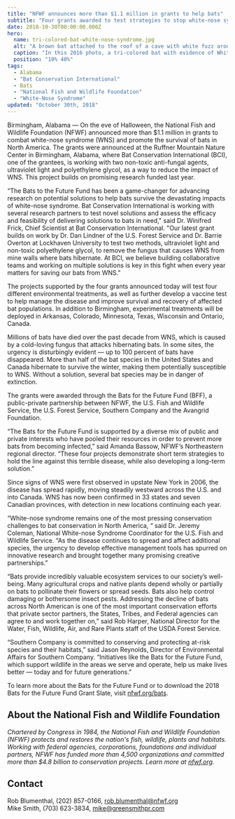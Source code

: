 ```yaml
---
title: "NFWF announces more than $1.1 million in grants to help bats"
subtitle: "Four grants awarded to test strategies to stop white-nose syndrome from devastating bat populations in Alabama and across North America"
date: 2018-10-30T00:00:00.000Z
hero:
  name: tri-colored-bat-white-nose-syndrome.jpg
  alt: "A brown bat attached to the roof of a cave with white fuzz around its nose"
  caption: "In this 2016 photo, a tri-colored bat with evidence of White Nose Syndrome (WNS) hibernates on the wall of the Black Diamond Tunnel in the North Georgia mountains. Photo by Pete Pattavina, USFWS."
  position: "10% 40%"
tags:
  - Alabama
  - "Bat Conservation International"
  - Bats
  - "National Fish and Wildlife Foundation"
  - "White-Nose Syndrome"
updated: "October 30th, 2018"
---
```


Birmingham, Alabama &mdash; On the eve of Halloween, the National Fish and Wildlife Foundation (NFWF) announced more than $1.1 million in grants to combat white-nose syndrome (WNS) and promote the survival of bats in North America. The grants were announced at the Ruffner Mountain Nature Center in Birmingham, Alabama, where Bat Conservation International (BCI), one of the grantees, is working with two non-toxic anti-fungal agents, ultraviolet light and polyethylene glycol, as a way to reduce the impact of WNS. This project builds on promising research funded last year.

“The Bats to the Future Fund has been a game-changer for advancing research on potential solutions to help bats survive the devastating impacts of white-nose syndrome. Bat Conservation International is working with several research partners to test novel solutions and assess the efficacy and feasibility of delivering solutions to bats in need," said Dr. Winifred Frick, Chief Scientist at Bat Conservation International. "Our latest grant builds on work by Dr. Dan Lindner of the U.S. Forest Service and Dr. Barrie Overton at Lockhaven University to test two methods, ultraviolet light and non-toxic polyethylene glycol, to remove the fungus that causes WNS from mine walls where bats hibernate. At BCI, we believe building collaborative teams and working on multiple solutions is key in this fight when every year matters for saving our bats from WNS."

The projects supported by the four grants announced today will test four different environmental treatments, as well as further develop a vaccine test to help manage the disease and improve survival and recovery of affected bat populations. In addition to Birmingham, experimental treatments will be deployed in Arkansas, Colorado, Minnesota, Texas, Wisconsin and Ontario, Canada.

Millions of bats have died over the past decade from WNS, which is caused by a cold-loving fungus that attacks hibernating bats. In some sites, the urgency is disturbingly evident &mdash; up to 100 percent of bats have disappeared. More than half of the bat species in the United States and Canada hibernate to survive the winter, making them potentially susceptible to WNS. Without a solution, several bat species may be in danger of extinction.

The grants were awarded through the Bats for the Future Fund (BFF), a public-private partnership between NFWF, the U.S. Fish and Wildlife Service, the U.S. Forest Service, Southern Company and the Avangrid Foundation.

“The Bats for the Future Fund is supported by a diverse mix of public and private interests who have pooled their resources in order to prevent more bats from becoming infected,” said Amanda Bassow, NFWF’s Northeastern regional director. “These four projects demonstrate short term strategies to hold the line against this terrible disease, while also developing a long-term solution.”

Since signs of WNS were first observed in upstate New York in 2006, the disease has spread rapidly, moving steadily westward across the U.S. and into Canada. WNS has now been confirmed in 33 states and seven Canadian provinces, with detection in new locations continuing each year.

“White-nose syndrome remains one of the most pressing conservation challenges to bat conservation in North America, “ said Dr. Jeremy Coleman, National White-nose Syndrome Coordinator for the U.S. Fish and Wildlife Service. “As the disease continues to spread and affect additional species, the urgency to develop effective management tools has spurred on innovative research and brought together many promising creative partnerships.”

“Bats provide incredibly valuable ecosystem services to our society’s well-being. Many agricultural crops and native plants depend wholly or partially on bats to pollinate their flowers or spread seeds. Bats also help control damaging or bothersome insect pests. Addressing the decline of bats across North American is one of the most important conservation efforts that private sector partners, the States, Tribes, and Federal agencies can agree to and work together on,” said Rob Harper, National Director for the Water, Fish, Wildlife, Air, and Rare Plants staff of the USDA Forest Service.

“Southern Company is committed to conserving and protecting at-risk species and their habitats,” said Jason Reynolds, Director of Environmental Affairs for Southern Company. “Initiatives like the Bats for the Future Fund, which support wildlife in the areas we serve and operate, help us make lives better &mdash; today and for future generations."

To learn more about the Bats for the Future Fund or to download the 2018 Bats for the Future Fund Grant Slate, visit [nfwf.org/bats](https://www.nfwf.org/bats).

## About the National Fish and Wildlife Foundation

_Chartered by Congress in 1984, the National Fish and Wildlife Foundation (NFWF) protects and restores the nation's fish, wildlife, plants and habitats. Working with federal agencies, corporations, foundations and individual partners, NFWF has funded more than 4,500 organizations and committed more than $4.8 billion to conservation projects. Learn more at [nfwf.org](https://www.nfwf.org)._

## Contact

Rob Blumenthal, (202) 857-0166, [rob.blumenthal@nfwf.org](mailto:rob.blumenthal@nfwf.org)  
Mike Smith, (703) 623-3834, [mike@greensmithpr.com](mailto:mike@greensmithpr.com)
